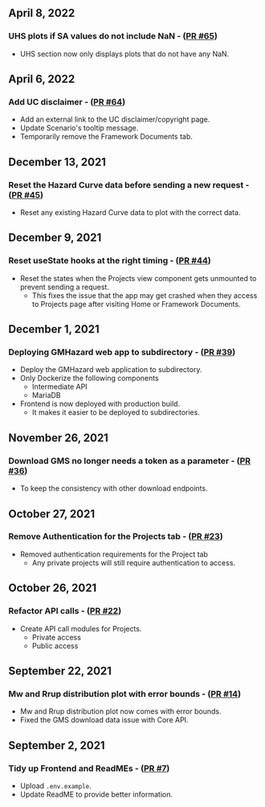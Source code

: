 ## April 8, 2022

### UHS plots if SA values do not include NaN - ([PR #65](https://github.com/ucgmsim/gmhazard/pull/65))

- UHS section now only displays plots that do not have any NaN.

## April 6, 2022

### Add UC disclaimer - ([PR #64](https://github.com/ucgmsim/gmhazard/pull/64))

- Add an external link to the UC disclaimer/copyright page.
- Update Scenario's tooltip message.
- Temporarily remove the Framework Documents tab.

## December 13, 2021

### Reset the Hazard Curve data before sending a new request - ([PR #45](https://github.com/ucgmsim/gmhazard/pull/45))

- Reset any existing Hazard Curve data to plot with the correct data.

## December 9, 2021

### Reset useState hooks at the right timing - ([PR #44](https://github.com/ucgmsim/gmhazard/pull/44))

- Reset the states when the Projects view component gets unmounted to prevent sending a request.
  - This fixes the issue that the app may get crashed when they access to Projects page after visiting Home or Framework Documents.

## December 1, 2021

### Deploying GMHazard web app to subdirectory - ([PR #39](https://github.com/ucgmsim/gmhazard/pull/39))

- Deploy the GMHazard web application to subdirectory.
- Only Dockerize the following components
  - Intermediate API
  - MariaDB
- Frontend is now deployed with production build.
  - It makes it easier to be deployed to subdirectories.

## November 26, 2021

### Download GMS no longer needs a token as a parameter - ([PR #36](https://github.com/ucgmsim/gmhazard/pull/36))

- To keep the consistency with other download endpoints.

## October 27, 2021

### Remove Authentication for the Projects tab - ([PR #23](https://github.com/ucgmsim/gmhazard/pull/23))

- Removed authentication requirements for the Project tab
  - Any private projects will still require authentication to access.

## October 26, 2021

### Refactor API calls - ([PR #22](https://github.com/ucgmsim/gmhazard/pull/22))

- Create API call modules for Projects.
  - Private access
  - Public access

## September 22, 2021

### Mw and Rrup distribution plot with error bounds - ([PR #14](https://github.com/ucgmsim/gmhazard/pull/14))

- Mw and Rrup distribution plot now comes with error bounds.
- Fixed the GMS download data issue with Core API.

## September 2, 2021

### Tidy up Frontend and ReadMEs - ([PR #7](https://github.com/ucgmsim/gmhazard/pull/7))

- Upload `.env.example`.
- Update ReadME to provide better information.
